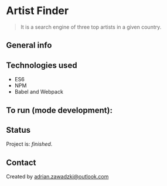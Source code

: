 # Artist Finder  
> It is a search engine of three top artists in a given country.

## General info



## Technologies used
* ES6
* NPM
* Babel and Webpack

## To run (mode development): 


## Status
Project is:  _finished_.

## Contact
Created by adrian.zawadzki@outlook.com
